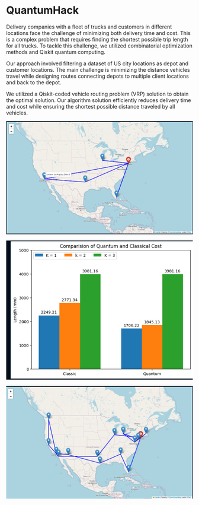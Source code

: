 # QuantumHack
 
Delivery companies with a fleet of trucks and customers in different locations face the challenge of minimizing both delivery time and cost. This is a complex problem that requires finding the shortest possible trip length for all trucks. To tackle this challenge, we utilized combinatorial optimization methods and Qiskit quantum computing. 

Our approach involved filtering a dataset of US city locations as depot and customer locations. The main challenge is minimizing the distance vehicles travel while designing routes connecting depots to multiple client locations and back to the depot. 

We utilized a Qiskit-coded vehicle routing problem (VRP) solution to obtain the optimal solution. Our algorithm solution efficiently reduces delivery time and cost while ensuring the shortest possible distance traveled by all vehicles. 

![]("./../pics/pic1.png)

![]("./../pics/pic2.png)

![]("./../pics/pic3.png)

